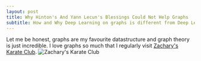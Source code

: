 ```yaml
---
layout: post
title: Why Hinton's And Yann Lecun's Blessings Could Not Help Graphs
subtitle: How and Why Deep Learning on graphs is different from Deep Learning on images.
---
```


Let me be honest, graphs are my favourite datastructure and graph theory is just incredible. I love graphs so much that I regularly visit [Zachary's Karate Club](https://en.wikipedia.org/wiki/Zachary%27s_karate_club).
![Zachary's Karate Club](https://upload.wikimedia.org/wikipedia/commons/thumb/0/0d/Social_Network_Model_of_Relationships_in_the_Karate_Club.png/750px-Social_Network_Model_of_Relationships_in_the_Karate_Club.png)
